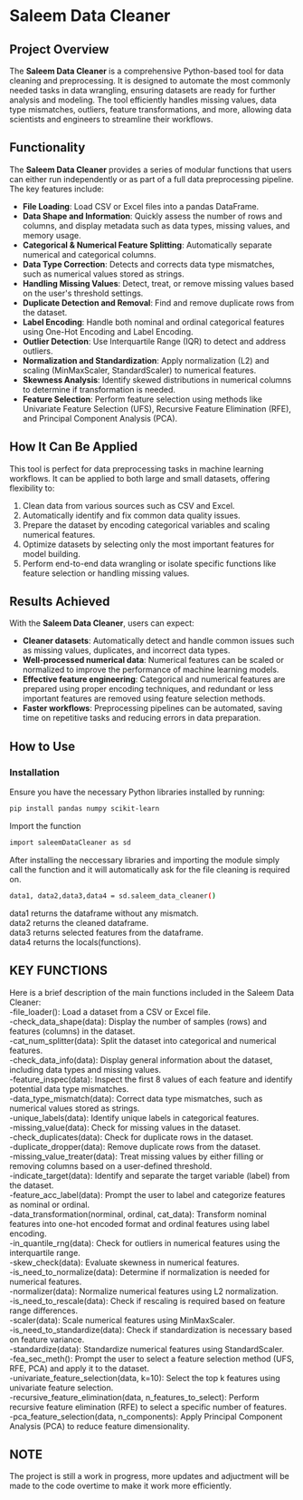 # Saleem Data Cleaner

## Project Overview

The **Saleem Data Cleaner** is a comprehensive Python-based tool for data cleaning and preprocessing. It is designed to automate the most commonly needed tasks in data wrangling, ensuring datasets are ready for further analysis and modeling. The tool efficiently handles missing values, data type mismatches, outliers, feature transformations, and more, allowing data scientists and engineers to streamline their workflows.

## Functionality

The **Saleem Data Cleaner** provides a series of modular functions that users can either run independently or as part of a full data preprocessing pipeline. The key features include:

- **File Loading**: Load CSV or Excel files into a pandas DataFrame.
- **Data Shape and Information**: Quickly assess the number of rows and columns, and display metadata such as data types, missing values, and memory usage.
- **Categorical & Numerical Feature Splitting**: Automatically separate numerical and categorical columns.
- **Data Type Correction**: Detects and corrects data type mismatches, such as numerical values stored as strings.
- **Handling Missing Values**: Detect, treat, or remove missing values based on the user's threshold settings.
- **Duplicate Detection and Removal**: Find and remove duplicate rows from the dataset.
- **Label Encoding**: Handle both nominal and ordinal categorical features using One-Hot Encoding and Label Encoding.
- **Outlier Detection**: Use Interquartile Range (IQR) to detect and address outliers.
- **Normalization and Standardization**: Apply normalization (L2) and scaling (MinMaxScaler, StandardScaler) to numerical features.
- **Skewness Analysis**: Identify skewed distributions in numerical columns to determine if transformation is needed.
- **Feature Selection**: Perform feature selection using methods like Univariate Feature Selection (UFS), Recursive Feature Elimination (RFE), and Principal Component Analysis (PCA).

## How It Can Be Applied

This tool is perfect for data preprocessing tasks in machine learning workflows. It can be applied to both large and small datasets, offering flexibility to:

1. Clean data from various sources such as CSV and Excel.
2. Automatically identify and fix common data quality issues.
3. Prepare the dataset by encoding categorical variables and scaling numerical features.
4. Optimize datasets by selecting only the most important features for model building.
5. Perform end-to-end data wrangling or isolate specific functions like feature selection or handling missing values.

## Results Achieved

With the **Saleem Data Cleaner**, users can expect:

- **Cleaner datasets**: Automatically detect and handle common issues such as missing values, duplicates, and incorrect data types.
- **Well-processed numerical data**: Numerical features can be scaled or normalized to improve the performance of machine learning models.
- **Effective feature engineering**: Categorical and numerical features are prepared using proper encoding techniques, and redundant or less important features are removed using feature selection methods.
- **Faster workflows**: Preprocessing pipelines can be automated, saving time on repetitive tasks and reducing errors in data preparation.

## How to Use

### Installation

Ensure you have the necessary Python libraries installed by running:

```bash
pip install pandas numpy scikit-learn
```
Import the function
```bash
import saleemDataCleaner as sd
```
After installing the neccessary libraries and importing the module simply call the function and it will automatically ask for the file cleaning is required on.<br>
```bash
data1, data2,data3,data4 = sd.saleem_data_cleaner()
```
data1 returns the dataframe without any mismatch.<br>
data2 returns the cleaned dataframe.<br>
data3 returns selected features from the dataframe.<br>
data4 returns the locals(functions).

## KEY FUNCTIONS

Here is a brief description of the main functions included in the Saleem Data Cleaner:<br>
-file_loader(): Load a dataset from a CSV or Excel file.<br>
-check_data_shape(data): Display the number of samples (rows) and features (columns) in the dataset.<br>
-cat_num_splitter(data): Split the dataset into categorical and numerical features.<br>
-check_data_info(data): Display general information about the dataset, including data types and missing values.<br>
-feature_inspec(data): Inspect the first 8 values of each feature and identify potential data type mismatches.<br>
-data_type_mismatch(data): Correct data type mismatches, such as numerical values stored as strings.<br>
-unique_labels(data): Identify unique labels in categorical features.<br>
-missing_value(data): Check for missing values in the dataset.<br>
-check_duplicates(data): Check for duplicate rows in the dataset.<br>
-duplicate_dropper(data): Remove duplicate rows from the dataset.<br>
-missing_value_treater(data): Treat missing values by either filling or removing columns based on a user-defined threshold.<br>
-indicate_target(data): Identify and separate the target variable (label) from the dataset.<br>
-feature_acc_label(data): Prompt the user to label and categorize features as nominal or ordinal.<br>
-data_transformation(norminal, ordinal, cat_data): Transform nominal features into one-hot encoded format and ordinal features using label encoding.<br>
-in_quantile_rng(data): Check for outliers in numerical features using the interquartile range.<br>
-skew_check(data): Evaluate skewness in numerical features.<br>
-is_need_to_normalize(data): Determine if normalization is needed for numerical features.<br>
-normalizer(data): Normalize numerical features using L2 normalization.<br>
-is_need_to_rescale(data): Check if rescaling is required based on feature range differences.<br>
-scaler(data): Scale numerical features using MinMaxScaler.<br>
-is_need_to_standardize(data): Check if standardization is necessary based on feature variance.<br>
-standardize(data): Standardize numerical features using StandardScaler.<br>
-fea_sec_meth(): Prompt the user to select a feature selection method (UFS, RFE, PCA) and apply it to the dataset.<br>
-univariate_feature_selection(data, k=10): Select the top k features using univariate feature selection.<br>
-recursive_feature_elimination(data, n_features_to_select): Perform recursive feature elimination (RFE) to select a specific number of features.<br>
-pca_feature_selection(data, n_components): Apply Principal Component Analysis (PCA) to reduce feature dimensionality.<br>

## NOTE

The project is still a work in progress, more updates and adjuctment will be made to the code overtime to make it work more efficiently.
